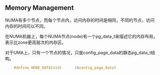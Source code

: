 ## Memory Management

NUMA有多个节点，而每个节点内，访问内存的时间是相同，不同的节点，访问内存的时间可以不同。

在NUMA机器上，每个NUMA节点(node)有一个pg_data_t来描述它的内存布局，表示比zone更高层次的内存区。

对于UMA上，只有一个节点的情况，只是config_page_data的静态pg_data_t结构。
```c
    #define NODE_DATA(nid)		(&contig_page_data)
```
